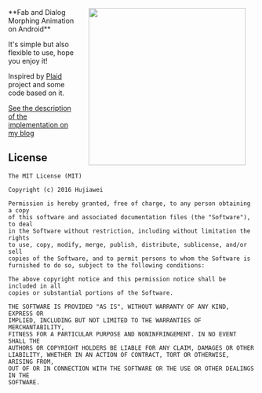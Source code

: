 <img src="fabdialog.gif" width="320" align="right" hspace="20">
**Fab and Dialog Morphing Animation on Android**

It's simple but also flexible to use, hope you enjoy it!

Inspired by [Plaid](https://github.com/nickbutcher/plaid) project and some code based on it.

[See the description of the implementation on my blog](http://hujiaweibujidao.github.io/blog/2015/12/13/Fab-and-Dialog-Morphing-Animation/)

## License

```
The MIT License (MIT)

Copyright (c) 2016 Hujiawei

Permission is hereby granted, free of charge, to any person obtaining a copy
of this software and associated documentation files (the "Software"), to deal
in the Software without restriction, including without limitation the rights
to use, copy, modify, merge, publish, distribute, sublicense, and/or sell
copies of the Software, and to permit persons to whom the Software is
furnished to do so, subject to the following conditions:

The above copyright notice and this permission notice shall be included in all
copies or substantial portions of the Software.

THE SOFTWARE IS PROVIDED "AS IS", WITHOUT WARRANTY OF ANY KIND, EXPRESS OR
IMPLIED, INCLUDING BUT NOT LIMITED TO THE WARRANTIES OF MERCHANTABILITY,
FITNESS FOR A PARTICULAR PURPOSE AND NONINFRINGEMENT. IN NO EVENT SHALL THE
AUTHORS OR COPYRIGHT HOLDERS BE LIABLE FOR ANY CLAIM, DAMAGES OR OTHER
LIABILITY, WHETHER IN AN ACTION OF CONTRACT, TORT OR OTHERWISE, ARISING FROM,
OUT OF OR IN CONNECTION WITH THE SOFTWARE OR THE USE OR OTHER DEALINGS IN THE
SOFTWARE.
```
